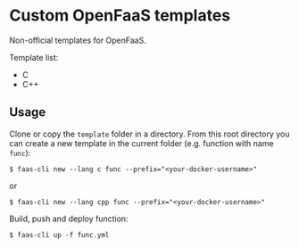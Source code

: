 # Custom OpenFaaS templates

Non-official templates for OpenFaaS.

Template list:
 - C
 - C++

## Usage

Clone or copy the `template` folder in a directory. From this root directory you can create a new template in the current folder (e.g. function with name `func`):

```
$ faas-cli new --lang c func --prefix="<your-docker-username>"
```
or
```
$ faas-cli new --lang cpp func --prefix="<your-docker-username>"
```

Build, push and deploy function:

```
$ faas-cli up -f func.yml
```
